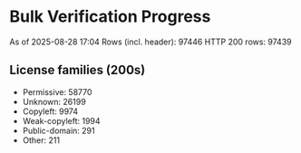 ﻿# Bulk Verification Progress
As of 2025-08-28 17:04
Rows (incl. header): 97446
HTTP 200 rows: 97439

## License families (200s)
- Permissive: 58770
- Unknown: 26199
- Copyleft: 9974
- Weak-copyleft: 1994
- Public-domain: 291
- Other: 211
